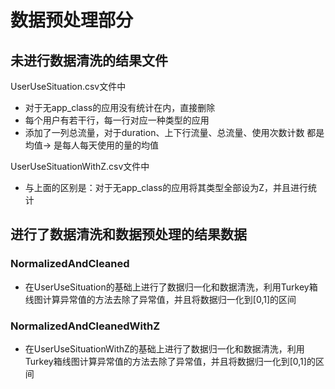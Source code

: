 # 数据预处理部分
## 未进行数据清洗的结果文件
UserUseSituation.csv文件中
- 对于无app_class的应用没有统计在内，直接删除
- 每个用户有若干行，每一行对应一种类型的应用
- 添加了一列总流量，对于duration、上下行流量、总流量、使用次数计数 都是均值-> 是每人每天使用的量的均值

UserUseSituationWithZ.csv文件中
- 与上面的区别是：对于无app_class的应用将其类型全部设为Z，并且进行统计

## 进行了数据清洗和数据预处理的结果数据
### NormalizedAndCleaned
- 在UserUseSituation的基础上进行了数据归一化和数据清洗，利用Turkey箱线图计算异常值的方法去除了异常值，并且将数据归一化到[0,1]的区间

### NormalizedAndCleanedWithZ
- 在UserUseSituationWithZ的基础上进行了数据归一化和数据清洗，利用Turkey箱线图计算异常值的方法去除了异常值，并且将数据归一化到[0,1]的区间
